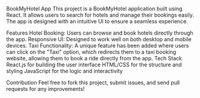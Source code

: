 BookMyHotel App
This project is a BookMyHotel application built using React. It allows users to search for hotels and manage their bookings easily. The app is designed with an intuitive UI to ensure a seamless experience.

Features
Hotel Booking: Users can browse and book hotels directly through the app.
Responsive UI: Designed to work well on both desktop and mobile devices.
Taxi Functionality: A unique feature has been added where users can click on the "Taxi" option, which redirects them to a taxi booking website, allowing them to book a ride directly from the app.
Tech Stack
React.js for building the user interface
HTML/CSS for the structure and styling
JavaScript for the logic and interactivity

Contribution
Feel free to fork this project, submit issues, and send pull requests for any improvements!                                                                                                                     
